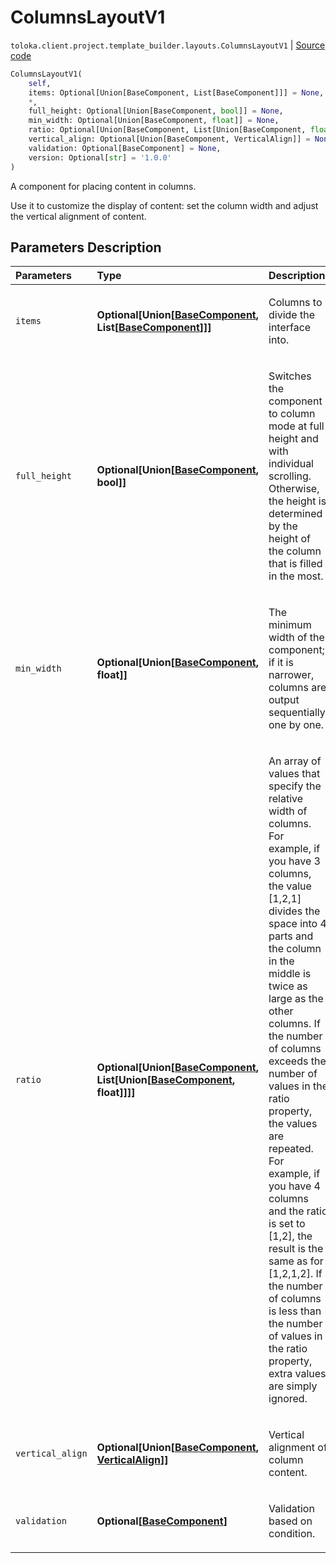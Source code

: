 # ColumnsLayoutV1
`toloka.client.project.template_builder.layouts.ColumnsLayoutV1` | [Source code](https://github.com/Toloka/toloka-kit/blob/v0.1.25/src/client/project/template_builder/layouts.py#L58)

```python
ColumnsLayoutV1(
    self,
    items: Optional[Union[BaseComponent, List[BaseComponent]]] = None,
    *,
    full_height: Optional[Union[BaseComponent, bool]] = None,
    min_width: Optional[Union[BaseComponent, float]] = None,
    ratio: Optional[Union[BaseComponent, List[Union[BaseComponent, float]]]] = None,
    vertical_align: Optional[Union[BaseComponent, VerticalAlign]] = None,
    validation: Optional[BaseComponent] = None,
    version: Optional[str] = '1.0.0'
)
```

A component for placing content in columns.


Use it to customize the display of content: set the column width and adjust the vertical alignment of content.

## Parameters Description

| Parameters | Type | Description |
| :----------| :----| :-----------|
`items`|**Optional\[Union\[[BaseComponent](toloka.client.project.template_builder.base.BaseComponent.md), List\[[BaseComponent](toloka.client.project.template_builder.base.BaseComponent.md)\]\]\]**|<p>Columns to divide the interface into.</p>
`full_height`|**Optional\[Union\[[BaseComponent](toloka.client.project.template_builder.base.BaseComponent.md), bool\]\]**|<p>Switches the component to column mode at full height and with individual scrolling. Otherwise, the height is determined by the height of the column that is filled in the most.</p>
`min_width`|**Optional\[Union\[[BaseComponent](toloka.client.project.template_builder.base.BaseComponent.md), float\]\]**|<p>The minimum width of the component; if it is narrower, columns are output sequentially, one by one.</p>
`ratio`|**Optional\[Union\[[BaseComponent](toloka.client.project.template_builder.base.BaseComponent.md), List\[Union\[[BaseComponent](toloka.client.project.template_builder.base.BaseComponent.md), float\]\]\]\]**|<p>An array of values that specify the relative width of columns. For example, if you have 3 columns, the value [1,2,1] divides the space into 4 parts and the column in the middle is twice as large as the other columns. If the number of columns exceeds the number of values in the ratio property, the values are repeated. For example, if you have 4 columns and the ratio is set to [1,2], the result is the same as for [1,2,1,2]. If the number of columns is less than the number of values in the ratio property, extra values are simply ignored.</p>
`vertical_align`|**Optional\[Union\[[BaseComponent](toloka.client.project.template_builder.base.BaseComponent.md), [VerticalAlign](toloka.client.project.template_builder.layouts.ColumnsLayoutV1.VerticalAlign.md)\]\]**|<p>Vertical alignment of column content.</p>
`validation`|**Optional\[[BaseComponent](toloka.client.project.template_builder.base.BaseComponent.md)\]**|<p>Validation based on condition.</p>
